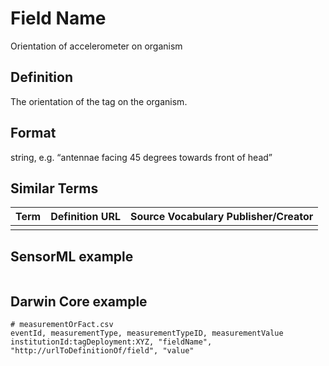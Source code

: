 # Field Name
Orientation of accelerometer on organism

## Definition 
The orientation of the tag on the organism. 

## Format
string, e.g. “antennae facing 45 degrees towards front of head”

## Similar Terms 
|Term|Definition URL|Source Vocabulary Publisher/Creator|
|----|----------|-----------------|
||||

## SensorML example
```xml

```
## Darwin Core example
```csv
# measurementOrFact.csv
eventId, measurementType, measurementTypeID, measurementValue
institutionId:tagDeployment:XYZ, "fieldName", "http://urlToDefinitionOf/field", "value"
```
